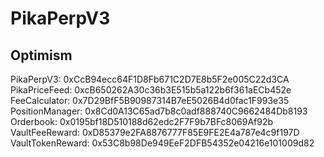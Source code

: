 # PikaPerpV3

## Optimism 

PikaPerpV3: 0xCcB94ecc64F1D8Fb671C2D7E8b5F2e005C22d3CA             
PikaPriceFeed: 0xcB650262A30c36b3E515b5a122b6f361aECb452e   
FeeCalculator: 0x7D29BfF5B90987314B7eE5026B4d0fac1F993e35  
PositionManager: 0x8Cd0A13C65ad7b8c0adf888740C9662484Db8193                  
Orderbook: 0x0195bf18D510188d62edc2F7F9b7BFc8069Af92b            
VaultFeeReward: 0xD85379e2FA8876777F85E9FE2E4a787e4c9f197D      
VaultTokenReward: 0x53C8b98De949EeF2DFB54352e04216e101009d82   

